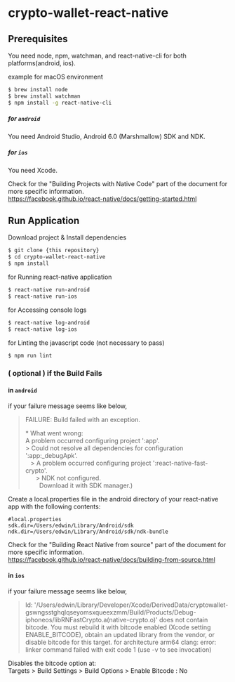 # crypto-wallet-react-native

## Prerequisites
You need node, npm, watchman, and react-native-cli for both platforms(android, ios).

example for macOS environment
```bash
$ brew install node
$ brew install watchman
$ npm install -g react-native-cli
```

##### for `android`
You need Android Studio, Android 6.0 (Marshmallow) SDK and NDK.  
##### for `ios`
You need Xcode.

Check for the "Building Projects with Native Code" part of the document for more specific information.  
https://facebook.github.io/react-native/docs/getting-started.html

## Run Application
Download project & Install dependencies
```bash
$ git clone {this repository}
$ cd crypto-wallet-react-native
$ npm install
```

for Running react-native application
```bash
$ react-native run-android
$ react-native run-ios
```

for Accessing console logs
```bash
$ react-native log-android
$ react-native log-ios
```

for Linting the javascript code (not necessary to pass)
```bash
$ npm run lint
```

### ( optional ) if the Build Fails

#### in `android`
if your failure message seems like below,
> FAILURE: Build failed with an exception.  
>
> \* What went wrong:  
> A problem occurred configuring project ':app'.  
> \> Could not resolve all dependencies for configuration ':app:_debugApk'.  
> &nbsp;&nbsp;&nbsp;\> A problem occurred configuring project ':react-native-fast-crypto'.  
> &nbsp;&nbsp;&nbsp;&nbsp;&nbsp;&nbsp;\> NDK not configured.  
> &nbsp;&nbsp;&nbsp;&nbsp;&nbsp;&nbsp;&nbsp;&nbsp;Download it with SDK manager.)  

Create a local.properties file in the android directory of your react-native app with the following contents:
```properties
#local.properties
sdk.dir=/Users/edwin/Library/Android/sdk
ndk.dir=/Users/edwin/Library/Android/sdk/ndk-bundle
```

Check for the "Building React Native from source" part of the document for more specific information.  
https://facebook.github.io/react-native/docs/building-from-source.html

#### in `ios`
if your failure message seems like below,
> ld: '/Users/edwin/Library/Developer/Xcode/DerivedData/cryptowallet-gswngsstghqlqseyomsxqueexzmm/Build/Products/Debug-iphoneos/libRNFastCrypto.a(native-crypto.o)' does not contain bitcode. You must rebuild it with bitcode enabled (Xcode setting ENABLE_BITCODE), obtain an updated library from the vendor, or disable bitcode for this target. for architecture arm64
clang: error: linker command failed with exit code 1 (use -v to see invocation)

Disables the bitcode option at:  
Targets > Build Settings > Build Options > Enable Bitcode : No
